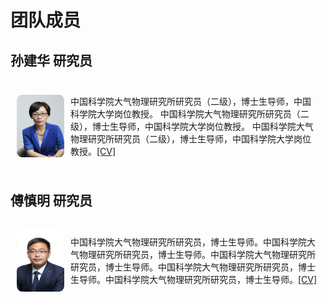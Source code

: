 <h1>团队成员</h1>

<h2>孙建华 研究员</h2>
<div style="display: flex; align-items: center; padding: 10px;">
  <img src="images/sunjianhua.jpg" alt="fsm" width="100" height="100" style="border-radius: 10%; margin-right: 10px">
  <p>    中国科学院大气物理研究所研究员（二级），博士生导师，中国科学院大学岗位教授。 中国科学院大气物理研究所研究员（二级），博士生导师，中国科学院大学岗位教授。 中国科学院大气物理研究所研究员（二级），博士生导师，中国科学院大学岗位教授。<a href="/pdf/cv_sunjianhua.pdf">[CV]</a></p>
</div>

<h2>傅慎明 研究员</h2>
<div style="display: flex; align-items: center; padding: 10px;">
  <img src="images/fushenming.jpg" alt="fsm" width="100" height="100" style="border-radius: 10%; margin-right: 10px">
  <p>    中国科学院大气物理研究所研究员，博士生导师。中国科学院大气物理研究所研究员，博士生导师。中国科学院大气物理研究所研究员，博士生导师。中国科学院大气物理研究所研究员，博士生导师。中国科学院大气物理研究所研究员，博士生导师。<a href="/pdf/cv_sunjianhua.pdf">[CV]</a></p>
</div>
